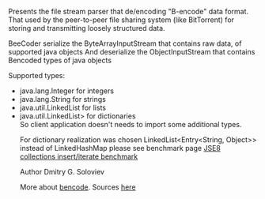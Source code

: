 Presents the file stream parser that de/encoding "B-encode" data format. That
used by the peer-to-peer file sharing system (like BitTorrent) for storing
and transmitting loosely structured data.

BeeCoder serialize the ByteArrayInputStream that contains raw data, of supported java objects
And deserialize the ObjectInputStream that contains Bencoded types of java objects

Supported types:
<ul>
<li>java.lang.Integer for integers</li>
<li>java.lang.String for strings</li>
<li>java.util.LinkedList<Object> for lists</li>
<li>java.util.LinkedList<Entry<String, Object>> for dictionaries</li>
</ul>
So client application doesn't needs to import some additional types.

For dictionary realization was chosen LinkedList<Entry<String, Object>> instead of LinkedHashMap please see benchmark page
<a href="https://github.com/soulaway/jse8collectionBenchmark">JSE8 collections insert/iterate benchmark</a>

Author Dmitry G. Soloviev

More about <a href="http://en.wikipedia.org/wiki/Bencode">bencode</a>. 
Sources <a href="https://github.com/soulaway/beecoder">here</a>
